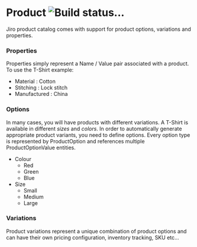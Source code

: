 Product ![Build status...](https://travis-ci.org/Jiro-Commerce/Product.svg?branch=master)
=======

Jiro product catalog comes with support for product options, variations and properties.

### Properties

Properties simply represent a Name / Value pair associated with a product. To use the T-Shirt example:

- Material : Cotton
- Stitching : Lock stitch
- Manufactured : China

### Options

In many cases, you will have products with different variations. A T-Shirt is available in different *sizes* and *colors*. In order to automatically generate appropriate product variants, you need to define options. Every option type is represented by ProductOption and references multiple ProductOptionValue entities.

- Colour 
    - Red
    - Green
    - Blue
- Size
    - Small
    - Medium 
    - Large

### Variations

Product variations represent a unique combination of product options and can have their own pricing configuration, inventory tracking, SKU etc...
